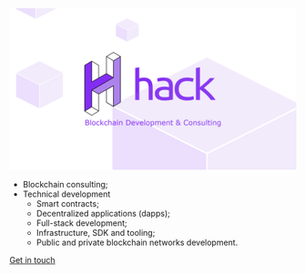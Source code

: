 [![](https://github.com/hackbg/hack-media-kit/raw/master/banners/hack-banner-1920x1080-blocks.png)](https://hack.bg/)
- Blockchain consulting;
- Technical development
  - Smart contracts;
  - Decentralized applications (dapps);
  - Full-stack development;
  - Infrastructure, SDK and tooling;
  - Public and private blockchain networks development.

[Get in touch](https://hack.bg/contact)
